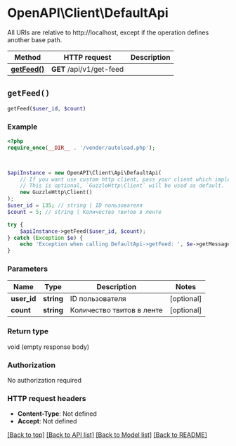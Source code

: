 # OpenAPI\Client\DefaultApi

All URIs are relative to http://localhost, except if the operation defines another base path.

| Method | HTTP request | Description |
| ------------- | ------------- | ------------- |
| [**getFeed()**](DefaultApi.md#getFeed) | **GET** /api/v1/get-feed |  |


## `getFeed()`

```php
getFeed($user_id, $count)
```



### Example

```php
<?php
require_once(__DIR__ . '/vendor/autoload.php');



$apiInstance = new OpenAPI\Client\Api\DefaultApi(
    // If you want use custom http client, pass your client which implements `GuzzleHttp\ClientInterface`.
    // This is optional, `GuzzleHttp\Client` will be used as default.
    new GuzzleHttp\Client()
);
$user_id = 135; // string | ID пользователя
$count = 5; // string | Количество твитов в ленте

try {
    $apiInstance->getFeed($user_id, $count);
} catch (Exception $e) {
    echo 'Exception when calling DefaultApi->getFeed: ', $e->getMessage(), PHP_EOL;
}
```

### Parameters

| Name | Type | Description  | Notes |
| ------------- | ------------- | ------------- | ------------- |
| **user_id** | **string**| ID пользователя | [optional] |
| **count** | **string**| Количество твитов в ленте | [optional] |

### Return type

void (empty response body)

### Authorization

No authorization required

### HTTP request headers

- **Content-Type**: Not defined
- **Accept**: Not defined

[[Back to top]](#) [[Back to API list]](../../README.md#endpoints)
[[Back to Model list]](../../README.md#models)
[[Back to README]](../../README.md)
